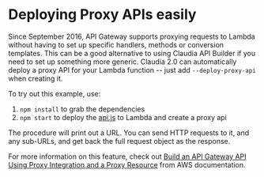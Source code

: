 # Deploying Proxy APIs easily

Since September 2016, API Gateway supports proxying requests to Lambda without having to set up specific handlers, methods or conversion templates. This can be a good alternative to using Claudia API Builder if you need to set up something more generic. Claudia 2.0 can automatically deploy a proxy API for your Lambda function -- just add `--deploy-proxy-api` when creating it.  

To try out this example, use:

1. `npm install` to grab the dependencies
2. `npm start` to deploy the [api.js](api.js) to Lambda and create a proxy api

The procedure will print out a URL. You can send HTTP requests to it, and any sub-URLs, and get back the full request object as the response.

For more information on this feature, check out [Build an API Gateway API Using Proxy Integration and a Proxy Resource](http://docs.aws.amazon.com/apigateway/latest/developerguide/api-gateway-create-api-as-simple-proxy.html ) from AWS documentation.
